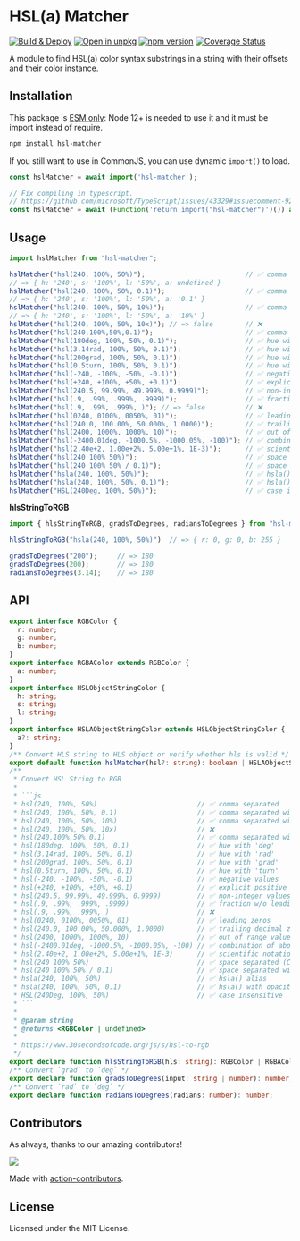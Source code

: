 HSL(a) Matcher
===

[![Build & Deploy](https://github.com/jaywcjlove/hsl-matcher/actions/workflows/ci.yml/badge.svg)](https://github.com/jaywcjlove/hsl-matcher/actions/workflows/ci.yml)
[![Open in unpkg](https://img.shields.io/badge/Open%20in-unpkg-blue)](https://uiwjs.github.io/npm-unpkg/#/pkg/hsl-matcher/file/README.md)
[![npm version](https://img.shields.io/npm/v/hsl-matcher.svg)](https://www.npmjs.com/package/hsl-matcher)
[![Coverage Status](https://jaywcjlove.github.io/hsl-matcher/badges.svg)](https://jaywcjlove.github.io/hsl-matcher/lcov-report/)

A module to find HSL(a) color syntax substrings in a string with their offsets and their color instance.

## Installation

This package is [ESM only](https://gist.github.com/sindresorhus/a39789f98801d908bbc7ff3ecc99d99c): Node 12+ is needed to use it and it must be import instead of require.

```bash
npm install hsl-matcher
```

If you still want to use in CommonJS, you can use dynamic `import()` to load.

```js
const hslMatcher = await import('hsl-matcher');

// Fix compiling in typescript.
// https://github.com/microsoft/TypeScript/issues/43329#issuecomment-922544562
const hslMatcher = await (Function('return import("hsl-matcher")')()) as Promise<typeof import("hsl-matcher")>;
```

## Usage

```js
import hslMatcher from "hsl-matcher";

hslMatcher("hsl(240, 100%, 50%)");                         // ✅ comma separated
// => { h: '240', s: '100%', l: '50%', a: undefined }
hslMatcher("hsl(240, 100%, 50%, 0.1)");                    // ✅ comma separated with opacity
// => { h: '240', s: '100%', l: '50%', a: '0.1' }
hslMatcher("hsl(240, 100%, 50%, 10%)");                    // ✅ comma separated with % opacity
// => { h: '240', s: '100%', l: '50%', a: '10%' }
hslMatcher("hsl(240, 100%, 50%, 10x)"); // => false        // ❌
hslMatcher("hsl(240,100%,50%,0.1)");                       // ✅ comma separated without spaces
hslMatcher("hsl(180deg, 100%, 50%, 0.1)");                 // ✅ hue with 'deg'
hslMatcher("hsl(3.14rad, 100%, 50%, 0.1)");                // ✅ hue with 'rad'
hslMatcher("hsl(200grad, 100%, 50%, 0.1)");                // ✅ hue with 'grad'
hslMatcher("hsl(0.5turn, 100%, 50%, 0.1)");                // ✅ hue with 'turn'
hslMatcher("hsl(-240, -100%, -50%, -0.1)");                // ✅ negative values
hslMatcher("hsl(+240, +100%, +50%, +0.1)");                // ✅ explicit positive sign
hslMatcher("hsl(240.5, 99.99%, 49.999%, 0.9999)");         // ✅ non-integer values
hslMatcher("hsl(.9, .99%, .999%, .9999)");                 // ✅ fraction w/o leading zero
hslMatcher("hsl(.9, .99%, .999%, )"); // => false          // ❌
hslMatcher("hsl(0240, 0100%, 0050%, 01)");                 // ✅ leading zeros
hslMatcher("hsl(240.0, 100.00%, 50.000%, 1.0000)");        // ✅ trailing decimal zeros
hslMatcher("hsl(2400, 1000%, 1000%, 10)");                 // ✅ out of range values
hslMatcher("hsl(-2400.01deg, -1000.5%, -1000.05%, -100)"); // ✅ combination of above
hslMatcher("hsl(2.40e+2, 1.00e+2%, 5.00e+1%, 1E-3)");      // ✅ scientific notation
hslMatcher("hsl(240 100% 50%)");                           // ✅ space separated (CSS Color Level 4)
hslMatcher("hsl(240 100% 50% / 0.1)");                     // ✅ space separated with opacity
hslMatcher("hsla(240, 100%, 50%)");                        // ✅ hsla() alias
hslMatcher("hsla(240, 100%, 50%, 0.1)");                   // ✅ hsla() with opacity
hslMatcher("HSL(240Deg, 100%, 50%)");                      // ✅ case insensitive
```

**hlsStringToRGB**

```js
import { hlsStringToRGB, gradsToDegrees, radiansToDegrees } from "hsl-matcher";

hlsStringToRGB("hsla(240, 100%, 50%)")  // => { r: 0, g: 0, b: 255 }

gradsToDegrees("200");     // => 180
gradsToDegrees(200);       // => 180
radiansToDegrees(3.14);    // => 180
```

## API

```ts
export interface RGBColor {
  r: number;
  g: number;
  b: number;
}
export interface RGBAColor extends RGBColor {
  a: number;
}
export interface HSLObjectStringColor {
  h: string;
  s: string;
  l: string;
}
export interface HSLAObjectStringColor extends HSLObjectStringColor {
  a?: string;
}
/** Convert HLS string to HLS object or verify whether hls is valid */
export default function hslMatcher(hsl?: string): boolean | HSLAObjectStringColor;
/**
 * Convert HSL String to RGB
 *
 * ```js
 * hsl(240, 100%, 50%)                         // ✅ comma separated
 * hsl(240, 100%, 50%, 0.1)                    // ✅ comma separated with opacity
 * hsl(240, 100%, 50%, 10%)                    // ✅ comma separated with % opacity
 * hsl(240, 100%, 50%, 10x)                    // ❌
 * hsl(240,100%,50%,0.1)                       // ✅ comma separated without spaces
 * hsl(180deg, 100%, 50%, 0.1)                 // ✅ hue with 'deg'
 * hsl(3.14rad, 100%, 50%, 0.1)                // ✅ hue with 'rad'
 * hsl(200grad, 100%, 50%, 0.1)                // ✅ hue with 'grad'
 * hsl(0.5turn, 100%, 50%, 0.1)                // ✅ hue with 'turn'
 * hsl(-240, -100%, -50%, -0.1)                // ✅ negative values
 * hsl(+240, +100%, +50%, +0.1)                // ✅ explicit positive sign
 * hsl(240.5, 99.99%, 49.999%, 0.9999)         // ✅ non-integer values
 * hsl(.9, .99%, .999%, .9999)                 // ✅ fraction w/o leading zero
 * hsl(.9, .99%, .999%, )                      // ❌
 * hsl(0240, 0100%, 0050%, 01)                 // ✅ leading zeros
 * hsl(240.0, 100.00%, 50.000%, 1.0000)        // ✅ trailing decimal zeros
 * hsl(2400, 1000%, 1000%, 10)                 // ✅ out of range values
 * hsl(-2400.01deg, -1000.5%, -1000.05%, -100) // ✅ combination of above
 * hsl(2.40e+2, 1.00e+2%, 5.00e+1%, 1E-3)      // ✅ scientific notation
 * hsl(240 100% 50%)                           // ✅ space separated (CSS Color Level 4)
 * hsl(240 100% 50% / 0.1)                     // ✅ space separated with opacity
 * hsla(240, 100%, 50%)                        // ✅ hsla() alias
 * hsla(240, 100%, 50%, 0.1)                   // ✅ hsla() with opacity
 * HSL(240Deg, 100%, 50%)                      // ✅ case insensitive
 * ```
 *
 * @param string
 * @returns <RGBColor | undefined>
 *
 * https://www.30secondsofcode.org/js/s/hsl-to-rgb
 */
export declare function hlsStringToRGB(hls: string): RGBColor | RGBAColor | undefined;
/** Convert `grad` to `deg` */
export declare function gradsToDegrees(input: string | number): number;
/** Convert `rad` to `deg` */
export declare function radiansToDegrees(radians: number): number;
```

## Contributors

As always, thanks to our amazing contributors!

<a href="https://github.com/jaywcjlove/hsl-matcher/graphs/contributors">
  <img src="https://jaywcjlove.github.io/hsl-matcher/CONTRIBUTORS.svg" />
</a>

Made with [action-contributors](https://github.com/jaywcjlove/github-action-contributors).

## License

Licensed under the MIT License.
